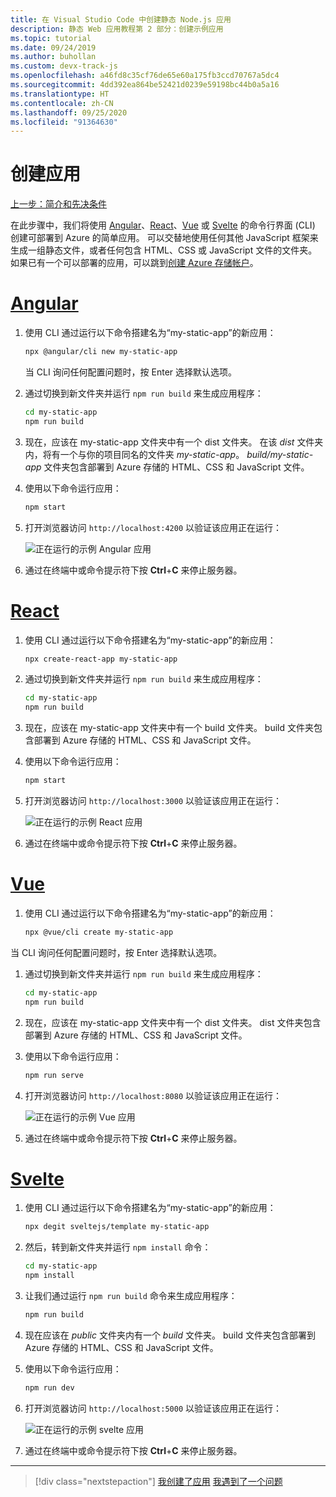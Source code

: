 ```yaml
---
title: 在 Visual Studio Code 中创建静态 Node.js 应用
description: 静态 Web 应用教程第 2 部分：创建示例应用
ms.topic: tutorial
ms.date: 09/24/2019
ms.author: buhollan
ms.custom: devx-track-js
ms.openlocfilehash: a46fd8c35cf76de65e60a175fb3ccd70767a5dc4
ms.sourcegitcommit: 4dd392ea864be52421d0239e59198bc44b0a5a16
ms.translationtype: HT
ms.contentlocale: zh-CN
ms.lasthandoff: 09/25/2020
ms.locfileid: "91364630"
---
```

# <a name="create-the-app"></a>创建应用

[上一步：简介和先决条件](tutorial-vscode-static-website-node-01.md)

在此步骤中，我们将使用 [Angular](https://cli.angular.io/)、[React](https://github.com/facebook/create-react-app)、[Vue](https://cli.vuejs.org/) 或 [Svelte](https://github.com/sveltejs/template) 的命令行界面 (CLI) 创建可部署到 Azure 的简单应用。 可以交替地使用任何其他 JavaScript 框架来生成一组静态文件，或者任何包含 HTML、CSS 或 JavaScript 文件的文件夹。 如果已有一个可以部署的应用，可以跳到[创建 Azure 存储帐户](tutorial-vscode-static-website-node-03.md)。

# <a name="angular"></a>[Angular](#tab/angular)

1. 使用 CLI 通过运行以下命令搭建名为“my-static-app”的新应用：

    ```bash
    npx @angular/cli new my-static-app
    ```

    当 CLI 询问任何配置问题时，按 Enter 选择默认选项。

1. 通过切换到新文件夹并运行 `npm run build` 来生成应用程序：

    ```bash
    cd my-static-app
    npm run build
    ```

1. 现在，应该在 my-static-app  文件夹中有一个 dist  文件夹。 在该 _dist_ 文件夹内，将有一个与你的项目同名的文件夹 _my-static-app_。 _build/my-static-app_ 文件夹包含部署到 Azure 存储的 HTML、CSS 和 JavaScript 文件。

1. 使用以下命令运行应用：

    ```bash
    npm start
    ```

1. 打开浏览器访问 `http://localhost:4200` 以验证该应用正在运行：

    ![正在运行的示例 Angular 应用](media/static-website/local-app-angular.png)

1. 通过在终端中或命令提示符下按 **Ctrl**+**C** 来停止服务器。

# <a name="react"></a>[React](#tab/react)

1. 使用 CLI 通过运行以下命令搭建名为“my-static-app”的新应用：

    ```bash
    npx create-react-app my-static-app
    ```

1. 通过切换到新文件夹并运行 `npm run build` 来生成应用程序：

    ```bash
    cd my-static-app
    npm run build
    ```

1. 现在，应该在 my-static-app  文件夹中有一个 build  文件夹。 build  文件夹包含部署到 Azure 存储的 HTML、CSS 和 JavaScript 文件。

1. 使用以下命令运行应用：

    ```bash
    npm start
    ```

1. 打开浏览器访问 `http://localhost:3000` 以验证该应用正在运行：

    ![正在运行的示例 React 应用](media/static-website/local-app-react.png)

1. 通过在终端中或命令提示符下按 **Ctrl**+**C** 来停止服务器。

# <a name="vue"></a>[Vue](#tab/vue)

1. 使用 CLI 通过运行以下命令搭建名为“my-static-app”的新应用：

    ```bash
    npx @vue/cli create my-static-app
    ```

当 CLI 询问任何配置问题时，按 Enter 选择默认选项。

1. 通过切换到新文件夹并运行 `npm run build` 来生成应用程序：

    ```bash
    cd my-static-app
    npm run build
    ```

1. 现在，应该在 my-static-app  文件夹中有一个 dist  文件夹。 dist  文件夹包含部署到 Azure 存储的 HTML、CSS 和 JavaScript 文件。

1. 使用以下命令运行应用：

     ```bash
     npm run serve
     ```

1. 打开浏览器访问 `http://localhost:8080` 以验证该应用正在运行：

    ![正在运行的示例 Vue 应用](media/static-website/local-app-vue.png)

1. 通过在终端中或命令提示符下按 **Ctrl**+**C** 来停止服务器。

# <a name="svelte"></a>[Svelte](#tab/svelte)

1. 使用 CLI 通过运行以下命令搭建名为“my-static-app”的新应用：

    ```bash
    npx degit sveltejs/template my-static-app
    ```

1. 然后，转到新文件夹并运行 `npm install` 命令：

    ```bash
    cd my-static-app
    npm install
    ```

1. 让我们通过运行 `npm run build` 命令来生成应用程序：

    ```bash
    npm run build
    ```

1. 现在应该在 _public_ 文件夹内有一个 _build_ 文件夹。 build  文件夹包含部署到 Azure 存储的 HTML、CSS 和 JavaScript 文件。

1. 使用以下命令运行应用：

     ```bash
     npm run dev
     ```

1. 打开浏览器访问 `http://localhost:5000` 以验证该应用正在运行：

    ![正在运行的示例 svelte 应用](media/static-website/local-app-svelte.png)

1. 通过在终端中或命令提示符下按 **Ctrl**+**C** 来停止服务器。

---

> [!div class="nextstepaction"]
> [我创建了应用](tutorial-vscode-static-website-node-03.md) [我遇到了一个问题](https://www.research.net/r/PWZWZ52?tutorial=node-deployment-staticwebsite&step=create-app)
